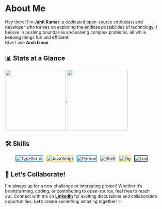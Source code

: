 # About Me

Hey there! I'm **[Janit Kumar](https://github.com/xarcgit)**, a dedicated open-source enthusiast and developer who thrives on exploring the endless possibilities of technology. I believe in pushing boundaries and solving complex problems, all while keeping things fun and efficient.  
Btw: I use **Arch Linux**

## 📊 Stats at a Glance

<a href="https://github.com/xarcgit">
  <img height=200 align="center" src="https://github-readme-stats.vercel.app/api?username=xarcgit&theme=transparent&hide_border=true" />
</a>
<a href="https://github.com/xarcgit">
  <img height=200 align="center" src="https://github-readme-stats.vercel.app/api/top-langs?username=xarcgit&layout=compact&langs_count=10&card_width=320&theme=transparent&hide_border=true" />
</a>

## 🛠️ Skills

<div style="display: flex; flex-wrap: wrap; gap: 10px; justify-content: center;">
  <img src="https://img.shields.io/badge/TypeScript-3498DB?style=for-the-badge&logo=typescript&logoColor=white" alt="TypeScript" style="border: 2px solid #3498DB;">
  <img src="https://img.shields.io/badge/JavaScript-fcd849?style=for-the-badge&logo=javascript&logoColor=white" alt="JavaScript" style="border: 2px solid #fcd849;">
  <img src="https://img.shields.io/badge/Python-3498DB?style=for-the-badge&logo=python&logoColor=white" alt="Python" style="border: 2px solid #3498DB;">
  <img src="https://img.shields.io/badge/Shell-lightgrey?style=for-the-badge&logo=gnu-bash&logoColor=white" alt="Shell" style="border: 2px solid lightgrey;">
  <img src="https://img.shields.io/badge/Zig-fcd849?style=for-the-badge&logo=zig&logoColor=white" alt="Zig" style="border: 2px solid #fcd849;">
  <img src="https://img.shields.io/badge/Lua-2C2D72?style=for-the-badge&logo=lua&logoColor=white" alt="Lua" style="border: 2px solid #2C2D72;">
</div>

## 🤝 Let’s Collaborate!

I'm always up for a new challenge or interesting project! Whether it’s brainstorming, coding, or contributing to open-source, feel free to reach out. Connect with me on [**LinkedIn**](https://www.linkedin.com/in/janit-k-6ba110264/) for exciting discussions and collaboration opportunities. Let’s create something amazing together! ✨
